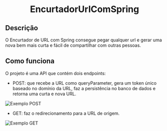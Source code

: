 <h1 align="center">EncurtadorUrlComSpring</h1>

## Descrição
<p>
  O Encurtador de URL com Spring consegue pegar qualquer url e gerar uma nova bem mais curta e fácil de compartilhar com outras pessoas.
</p>

## Como funciona
O projeto é uma API que contém dois endpoints: 
  - POST: que recebe a URL como queryParameter, gera um token único baseado no domínio da URL, faz a persistência no banco de dados e retorna
  uma curta e nova URL.
  
   ![Exemplo POST](https://user-images.githubusercontent.com/60411725/201532141-79a84a80-7d72-4320-930b-90e39d483b0e.png)

  
  
  - GET: faz o redirecionamento para a URL de origem.

  ![Exemplo GET](https://user-images.githubusercontent.com/60411725/201532186-0686cb43-399d-4609-b7c1-a9c3fcd3604c.png)

